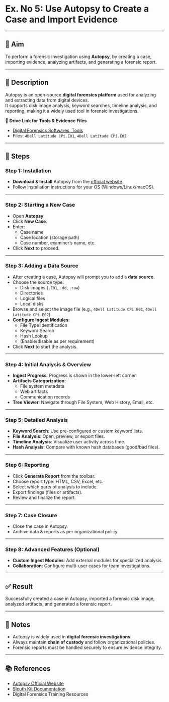 # Ex. No 5: Use Autopsy to Create a Case and Import Evidence

---

## 🎯 Aim
To perform a forensic investigation using **Autopsy**, by creating a case, importing evidence, analyzing artifacts, and generating a forensic report.

---

## 📌 Description
Autopsy is an open-source **digital forensics platform** used for analyzing and extracting data from digital devices.  
It supports disk image analysis, keyword searches, timeline analysis, and reporting, making it a widely used tool in forensic investigations.  

📂 **Drive Link for Tools & Evidence Files**  
- [Digital Forensics Softwares, Tools](https://drive.google.com/drive/u/1/folders/1ilSFY7Tqn2L7AjQGhq8yJ8kixc_xTU-v)  
- Files: `4Dell Latitude CPi.E01`, `4Dell Latitude CPi.E02`

---

## 📝 Steps

### Step 1: Installation
- **Download & Install** Autopsy from the [official website](https://www.autopsy.com/).  
- Follow installation instructions for your OS (Windows/Linux/macOS).  

---

### Step 2: Starting a New Case
- Open **Autopsy**.  
- Click **New Case**.  
- Enter:
  - Case name  
  - Case location (storage path)  
  - Case number, examiner’s name, etc.  
- Click **Next** to proceed.  

---

### Step 3: Adding a Data Source
- After creating a case, Autopsy will prompt you to add a **data source**.  
- Choose the source type:
  - Disk images (`.E01`, `.dd`, `.raw`)  
  - Directories  
  - Logical files  
  - Local disks  
- Browse and select the image file (e.g., `4Dell Latitude CPi.E01`, `4Dell Latitude CPi.E02`).  
- **Configure Ingest Modules**:
  - File Type Identification  
  - Keyword Search  
  - Hash Lookup  
  - (Enable/disable as per requirement)  
- Click **Next** to start the analysis.  

---

### Step 4: Initial Analysis & Overview
- **Ingest Progress**: Progress is shown in the lower-left corner.  
- **Artifacts Categorization**:
  - File system metadata  
  - Web artifacts  
  - Communication records  
- **Tree Viewer**: Navigate through File System, Web History, Email, etc.  

---

### Step 5: Detailed Analysis
- **Keyword Search**: Use pre-configured or custom keyword lists.  
- **File Analysis**: Open, preview, or export files.  
- **Timeline Analysis**: Visualize user activity across time.  
- **Hash Analysis**: Compare with known hash databases (good/bad files).  

---

### Step 6: Reporting
- Click **Generate Report** from the toolbar.  
- Choose report type: HTML, CSV, Excel, etc.  
- Select which parts of analysis to include.  
- Export findings (files or artifacts).  
- Review and finalize the report.  

---

### Step 7: Case Closure
- Close the case in Autopsy.  
- Archive data & reports as per organizational policy.  

---

### Step 8: Advanced Features (Optional)
- **Custom Ingest Modules**: Add external modules for specialized analysis.  
- **Collaboration**: Configure multi-user cases for team investigations.  

---

## ✅ Result
Successfully created a case in Autopsy, imported a forensic disk image, analyzed artifacts, and generated a forensic report.  

---

## 📌 Notes
- Autopsy is widely used in **digital forensic investigations**.  
- Always maintain **chain of custody** and follow organizational policies.  
- Forensic reports must be handled securely to ensure evidence integrity.  

---

## 📚 References
- [Autopsy Official Website](https://www.autopsy.com/)  
- [Sleuth Kit Documentation](https://www.sleuthkit.org/)  
- Digital Forensics Training Resources  

